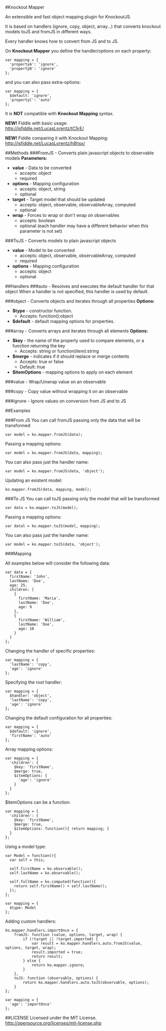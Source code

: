 #Knockout Mapper

An extensible and fast object mapping plugin for KnockoutJS.  

It is based on handlers (ignore, copy, object, array...) that converts knockout models toJS and fromJS in different ways.  

Every handler knows how to convert from JS and to JS.  

On **Knockout Mapper** you define the handler/options on each property:
```JS
var mapping = {
  'propertyA': 'ignore',
  'propertyB': 'ignore'
};
```
and you can also pass extra-options:
```JS
var mapping = {
  $default: 'ignore',
  'propertyC': 'auto'
};
```

It is **NOT** compatible with **Knockout Mapping** syntax.

**NEW!** Fiddle with basic usage:  
http://jsfiddle.net/LucasLorentz/tC5rE/

**NEW!** Fiddle comparing it with Knockout Mapping:  
http://jsfiddle.net/LucasLorentz/h8hsx/

##Methods
###FromJS - Converts plain javascript objects to observable models
**Parameters:**
*  **value** - Data to be converted  
   * accepts: object
   * required
*  **options** - Mapping configuration
   * accepts: object, string
   * optional
*  **target** - Target model that should be updated
   * accepts: object, observable, observableArray, computed
   * optional
*  **wrap** - Forces to wrap or don't wrap on observables  
   * accepts: boolean
   * optional (each handler may have a different behavior when this parameter is not set)

###ToJS - Converts models to plain javascript objects
*  **value** - Model to be converted 
   * accepts: object, observable, observableArray, computed
   * required
*  **options** - Mapping configuration
   * accepts: object
   * optional

##Handlers
###auto - Resolves and executes the default handler for that object
When a handler is not specified, this handler is used by default.

###object - Converts objects and iterates through all properties 
**Options:**
*  **$type** - constructor function.
   *  Accepts: function():object
*  **$default** - default mapping options for properties.    
  
###array - Converts arrays and iterates through all elements
**Options:**  
*  **$key** - the name of the property used to compare elements, or a function returning the key
   *  Accepts: string or function(item):string  
*  **$merge** - indicates if it should replace or merge contents
   *  Accepts: true or false 
   *  Default: true
*  **$itemOptions** - mapping options to apply on each element
  
###value - Wrap/Unwrap value on an observable

###copy - Copy value without wrapping it on an observable  

###ignore - Ignore values on conversion from JS and to JS  

##Examples

###From JS
You can call fromJS passing only the data that will be transformed
```JS
var model = ko.mapper.fromJS(data);
```

Passing a mapping options:
```JS
var model = ko.mapper.fromJS(data, mapping);
```

You can also pass just the handler name:
```JS
var model = ko.mapper.fromJS(data, 'object');
```

Updating an existent model:
```JS
ko.mapper.fromJS(data, mapping, model);
```

###To JS
You can call toJS passing only the model that will be transformed
```JS
var data = ko.mapper.toJS(model);
```

Passing a mapping options:
```JS
var datal = ko.mapper.toJS(model, mapping);
```

You can also pass just the handler name:
```JS
var model = ko.mapper.toJS(data, 'object');
```

###Mapping

All examples below will consider the following data:
```JS
var data = {
  firstName: 'John',
  lastName: 'Doe',
  age: 25,
  children: [
    {
      firstName: 'Maria',
      lastName: 'Doe',
      age: 9
    },
    {
      firstName: 'William',
      lastName: 'Doe',
      age: 10
    }
  ]
};
```

Changing the handler of specific properties:
```JS
var mapping = {
  'lastName': 'copy',
  'age': 'ignore'
};
```

Specifying the root handler:
```JS
var mapping = {
  $handler: 'object',
  'lastName': 'copy',
  'age': 'ignore'
};
```

Changing the default configuration for all properties:
```JS
var mapping = {
  $default: 'ignore',
  'firstName': 'auto'
};
```

Array mapping options:
```JS
var mapping = {
  'children': {
    $key: 'firstName',
    $merge: true,
    $itemOptions: {
      'age': 'ignore'
    }
  }
};
```

$itemOptions can be a function:
```JS
var mapping = {
  'children': {
    $key: 'firstName',
    $merge: true,
    $itemOptions: function(){ return mapping; }
  }
};
```

Using a model type:
```JS
var Model = function(){
  var self = this;
  
  self.firstName = ko.observable();
  self.lastName = ko.observable();
  
  self.fullName = ko.computed(function(){
    return self.firstName() + self.lastName();
  });
};

var mapping = {
  $type: Model
};
```

Adding custom handlers:
```JS
ko.mapper.handlers.importOnce = {
    fromJS: function (value, options, target, wrap) {
        if (!target || !target.imported) {
            var result = ko.mapper.handlers.auto.fromJS(value, options, target, wrap);
            result.imported = true;
            return result;
        } else {
            return ko.mapper.ignore;
        }
    },
    toJS: function (observable, options) {
        return ko.mapper.handlers.auto.toJS(observable, options);
    }
};

var mapping = {
  'age': 'importOnce'
};
```

##LICENSE
Licensed under the MIT License.  
http://opensource.org/licenses/mit-license.php
